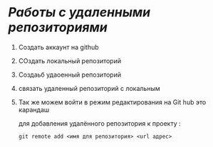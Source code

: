 # ***Работы с удаленными репозиториями***
1. Создать аккаунт на github
2. СОздать локальный репозиторий
3. Создаьб удаоенный репозиторий
4. связать удаленный репозиторий с локальным
5. Так же можем войти в режим редактирования на Git hub это карандаш

   для добавления удалённого репозитория к проекту :
   ```Bush
   git remote add <имя для репозитория> <url адрес>

   ```
